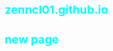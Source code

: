 zenncl01.github.io
==================
<style>
      h1 {
         color: #00ffff;
         font-size: 28pt;
      }
      </style>
<h1> new page </h1>

